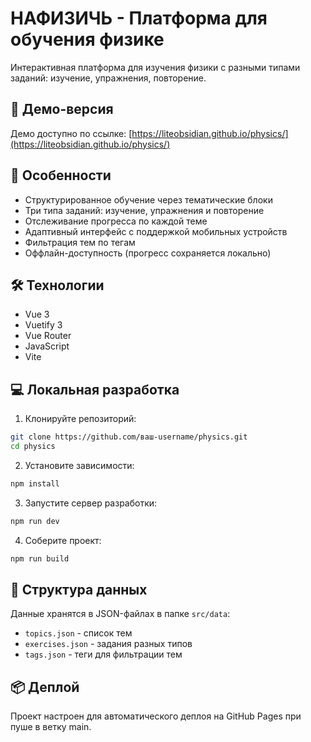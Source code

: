 # НАФИЗИЧЬ - Платформа для обучения физике

Интерактивная платформа для изучения физики с разными типами заданий: изучение, упражнения, повторение.

## 🔗 Демо-версия

Демо доступно по ссылке: [https://liteobsidian.github.io/physics/](https://liteobsidian.github.io/physics/)

## 🚀 Особенности

- Структурированное обучение через тематические блоки
- Три типа заданий: изучение, упражнения и повторение
- Отслеживание прогресса по каждой теме
- Адаптивный интерфейс с поддержкой мобильных устройств
- Фильтрация тем по тегам
- Оффлайн-доступность (прогресс сохраняется локально)

## 🛠️ Технологии

- Vue 3
- Vuetify 3
- Vue Router
- JavaScript
- Vite

## 💻 Локальная разработка

1. Клонируйте репозиторий:

```bash
git clone https://github.com/ваш-username/physics.git
cd physics
```

2. Установите зависимости:

```bash
npm install
```

3. Запустите сервер разработки:

```bash
npm run dev
```

4. Соберите проект:

```bash
npm run build
```

## 📝 Структура данных

Данные хранятся в JSON-файлах в папке `src/data`:

- `topics.json` - список тем
- `exercises.json` - задания разных типов
- `tags.json` - теги для фильтрации тем

## 📦 Деплой

Проект настроен для автоматического деплоя на GitHub Pages при пуше в ветку main.
